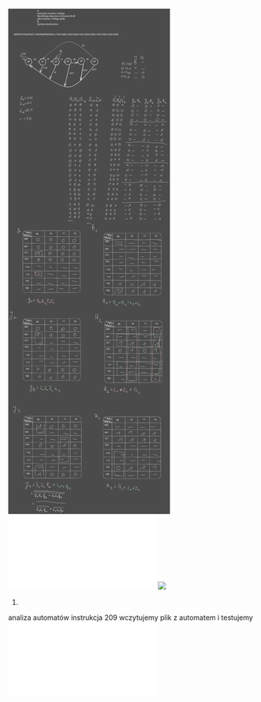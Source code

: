 ![](/Notatki/Semestr%203/Logika%20układów%20cyfrowych/Labolatoria/Labolatoria%204/Drawing%202023-11-19%2015.25.07.excalidraw.svg)
![](/Notatki/Semestr%203/Logika%20układów%20cyfrowych/Labolatoria/Labolatoria%204/autoamt.xml)
![](/Notatki/Semestr%203/Logika%20układów%20cyfrowych/Labolatoria/Labolatoria%204/automat.circ)

1.
analiza automatów
instrukcja 209
wczytujemy plik z automatem i testujemy
![](/Notatki/Semestr%203/Logika%20układów%20cyfrowych/Labolatoria/Labolatoria%204/autoamt2.xml)